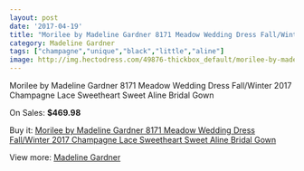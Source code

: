 ```yaml
---
layout: post
date: '2017-04-19'
title: "Morilee by Madeline Gardner 8171 Meadow Wedding Dress Fall/Winter 2017  Champagne Lace Sweetheart Sweet Aline Bridal Gown"
category: Madeline Gardner
tags: ["champagne","unique","black","little","aline"]
image: http://img.hectodress.com/49876-thickbox_default/morilee-by-madeline-gardner-8171-meadow-wedding-dress-fall-winter-2017-champagne-lace-sweetheart-sweet-aline-bridal-gown.jpg
---
```

Morilee by Madeline Gardner 8171 Meadow Wedding Dress Fall/Winter 2017  Champagne Lace Sweetheart Sweet Aline Bridal Gown

On Sales: **$469.98**
<a href="https://www.hectodress.com/madeline-gardner/15848-morilee-by-madeline-gardner-8171-meadow-wedding-dress-fall-winter-2017-champagne-lace-sweetheart-sweet-aline-bridal-gown.html"><amp-img layout="responsive" width="600" height="600" src="//img.hectodress.com/49876-thickbox_default/morilee-by-madeline-gardner-8171-meadow-wedding-dress-fall-winter-2017-champagne-lace-sweetheart-sweet-aline-bridal-gown.jpg" alt="Morilee by Madeline Gardner 8171 Meadow Wedding Dress Fall/Winter 2017  Champagne Lace Sweetheart Sweet Aline Bridal Gown 0" /></a>
<a href="https://www.hectodress.com/madeline-gardner/15848-morilee-by-madeline-gardner-8171-meadow-wedding-dress-fall-winter-2017-champagne-lace-sweetheart-sweet-aline-bridal-gown.html"><amp-img layout="responsive" width="600" height="600" src="//img.hectodress.com/49879-thickbox_default/morilee-by-madeline-gardner-8171-meadow-wedding-dress-fall-winter-2017-champagne-lace-sweetheart-sweet-aline-bridal-gown.jpg" alt="Morilee by Madeline Gardner 8171 Meadow Wedding Dress Fall/Winter 2017  Champagne Lace Sweetheart Sweet Aline Bridal Gown 1" /></a>
<a href="https://www.hectodress.com/madeline-gardner/15848-morilee-by-madeline-gardner-8171-meadow-wedding-dress-fall-winter-2017-champagne-lace-sweetheart-sweet-aline-bridal-gown.html"><amp-img layout="responsive" width="600" height="600" src="//img.hectodress.com/49878-thickbox_default/morilee-by-madeline-gardner-8171-meadow-wedding-dress-fall-winter-2017-champagne-lace-sweetheart-sweet-aline-bridal-gown.jpg" alt="Morilee by Madeline Gardner 8171 Meadow Wedding Dress Fall/Winter 2017  Champagne Lace Sweetheart Sweet Aline Bridal Gown 2" /></a>
<a href="https://www.hectodress.com/madeline-gardner/15848-morilee-by-madeline-gardner-8171-meadow-wedding-dress-fall-winter-2017-champagne-lace-sweetheart-sweet-aline-bridal-gown.html"><amp-img layout="responsive" width="600" height="600" src="//img.hectodress.com/49877-thickbox_default/morilee-by-madeline-gardner-8171-meadow-wedding-dress-fall-winter-2017-champagne-lace-sweetheart-sweet-aline-bridal-gown.jpg" alt="Morilee by Madeline Gardner 8171 Meadow Wedding Dress Fall/Winter 2017  Champagne Lace Sweetheart Sweet Aline Bridal Gown 3" /></a>

Buy it: [Morilee by Madeline Gardner 8171 Meadow Wedding Dress Fall/Winter 2017  Champagne Lace Sweetheart Sweet Aline Bridal Gown](https://www.hectodress.com/madeline-gardner/15848-morilee-by-madeline-gardner-8171-meadow-wedding-dress-fall-winter-2017-champagne-lace-sweetheart-sweet-aline-bridal-gown.html "Morilee by Madeline Gardner 8171 Meadow Wedding Dress Fall/Winter 2017  Champagne Lace Sweetheart Sweet Aline Bridal Gown")

View more: [Madeline Gardner](https://www.hectodress.com/107-madeline-gardner "Madeline Gardner")